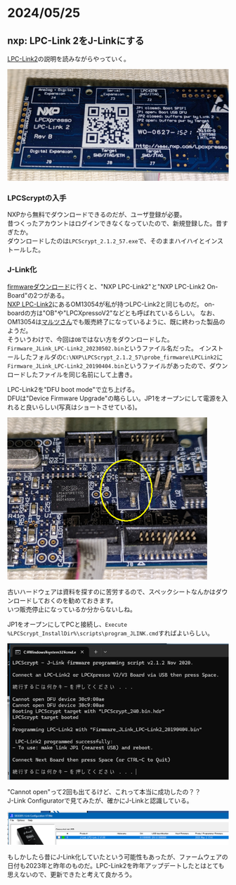 # 2024/05/25

## nxp: LPC-Link 2をJ-Linkにする

[LPC-Link2](https://www.segger.com/products/debug-probes/j-link/models/other-j-links/lpc-link-2/)の説明を読みながらやっていく。

![lpc](20240525-3.png)

### LPCScryptの入手

NXPから無料でダウンロードできるのだが、ユーザ登録が必要。  
昔つくったアカウントはログインできなくなっていたので、新規登録した。昔すぎたか。  
ダウンロードしたのは`LPCScrypt_2.1.2_57.exe`で、そのままハイハイとインストールした。

### J-Link化

[firmwareダウンロード](https://www.segger.com/downloads/jlink#LPC-Link2)に行くと、"NXP LPC-Link2"と"NXP LPC-Link2 On-Board"の2つがある。  
[NXP LPC-Link2](https://www.nxp.jp/design/design-center/software/development-software/mcuxpresso-software-and-tools-/lpc-link2:OM13054)にあるOM13054が私が持つLPC-Link2と同じものだ。
on-boardの方は"OB"や"LPCXpressoV2"などとも呼ばれているらしい。
なお、OM13054は[マルツさん](https://www.marutsu.co.jp/pc/i/2191735/)でも販売終了になっているように、既に終わった製品のようだ。  
そういうわけで、今回は`OB`ではない方をダウンロードした。
`Firmware_JLink_LPC-Link2_20230502.bin`というファイル名だった。
インストールしたフォルダの`C:\NXP\LPCScrypt_2.1.2_57\probe_firmware\LPCLink2`に`Firmware_JLink_LPC-Link2_20190404.bin`というファイルがあったので、ダウンロードしたファイルを同じ名前にして上書き。

LPC-Link2を"DFU boot mode"で立ち上げる。  
DFUは"Device Firmware Upgrade"の略らしい。JP1をオープンにして電源を入れると良いらしい(写真はショートさせている)。

![lpc](20240525-4.png)

古いハードウェアは資料を探すのに苦労するので、スペックシートなんかはダウンロードしておくのを勧めておきます。  
いつ販売停止になっているか分からないしね。

JP1をオープンにしてPCと接続し、`Execute %LPCScrypt_InstallDir%\scripts\program_JLINK.cmd`すればよいらしい。  

![lpc](20240525-5.png)

"Cannot open"って2回も出てるけど、これって本当に成功したの？？  
J-Link Configuratorで見てみたが、確かにJ-Linkと認識している。

![lpc](20240525-6.png)

もしかしたら昔にJ-Link化していたという可能性もあったが、ファームウェアの日付も2023年と昨年のものだ。LPC-Link2を昨年アップデートしたとはとても思えないので、更新できたと考えて良かろう。
